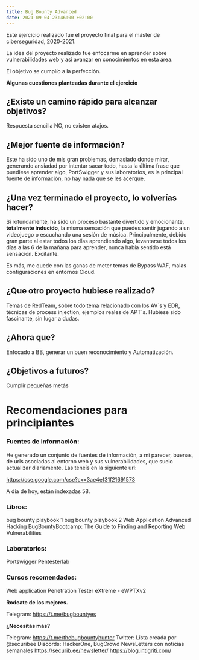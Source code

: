 ```yaml
---
title: Bug Bounty Advanced
date: 2021-09-04 23:46:00 +02:00
---
```


Este ejercicio realizado fue el proyecto final para el máster de ciberseguridad, 2020-2021.

La idea del proyecto realizado fue enfocarme en aprender sobre vulnerabilidades web y así avanzar en conocimientos en esta área.

El objetivo se cumplío a la perfección.




**Algunas cuestiones planteadas durante el ejercicio**

## ¿Existe un camino rápido para alcanzar objetivos?
Respuesta sencilla NO, no existen atajos. 

## ¿Mejor fuente de información?
Este ha sido uno de mis gran problemas, demasiado donde mirar, generando ansiadad por intentar sacar todo, hasta la última frase que puediese aprender algo, PortSwigger y sus laboratorios, es la principal fuente de información, no hay nada que se les acerque.

## ¿Una vez terminado el proyecto, lo volverías hacer?

Sí rotundamente, ha sido un proceso bastante divertido y emocionante, **totalmente inducido**, la misma sensación que puedes sentir jugando a un videojuego o escuchando una sesión de música. Principalmente, debido gran parte al estar todos los días aprendiendo algo, levantarse todos los días a las 6 de la mañana para aprender, nunca había sentido está sensación. Excitante.


Es más, me quede con las ganas de meter temas de Bypass WAF, malas configuraciones en entornos Cloud.

## ¿Que otro proyecto hubiese realizado?

Temas de RedTeam, sobre todo tema relacionado con los AV´s y EDR, técnicas de process injection, ejemplos reales de APT´s. Hubiese sido fascinante, sin lugar a dudas.

## ¿Ahora que?

Enfocado a BB, generar un buen reconocimiento y Automatización.

## ¿Objetivos a futuros?

Cumplir pequeñas metás



# Recomendaciones para principiantes

### Fuentes de información:

He generado un conjunto de fuentes de información, a mi parecer, buenas, de urls asociadas al entorno web y sus vulnerabilidades, que suelo actualizar diariamente. Las teneís en la siguiente url:

https://cse.google.com/cse?cx=3ae4ef31f21691573

A día de hoy, están indexadas 58.

### Libros:

bug bounty playbook 1
bug bounty playbook 2
Web Application Advanced Hacking
BugBountyBootcamp: The Guide to Finding and Reporting Web Vulnerabilities

### Laboratorios:

Portswigger
Pentesterlab

### Cursos recomendados:

Web application Penetration Tester eXtreme - eWPTXv2

**Rodeate de los mejores.**

Telegram: https://t.me/bugbountyes

**¿Necesitás más?**

Telegram: https://t.me/thebugbountyhunter
Twitter: Lista creada por @securibee
Discords: HackerOne, BugCrowd
NewsLetters con noticias semanales
https://securib.ee/newsletter/
https://blog.intigriti.com/